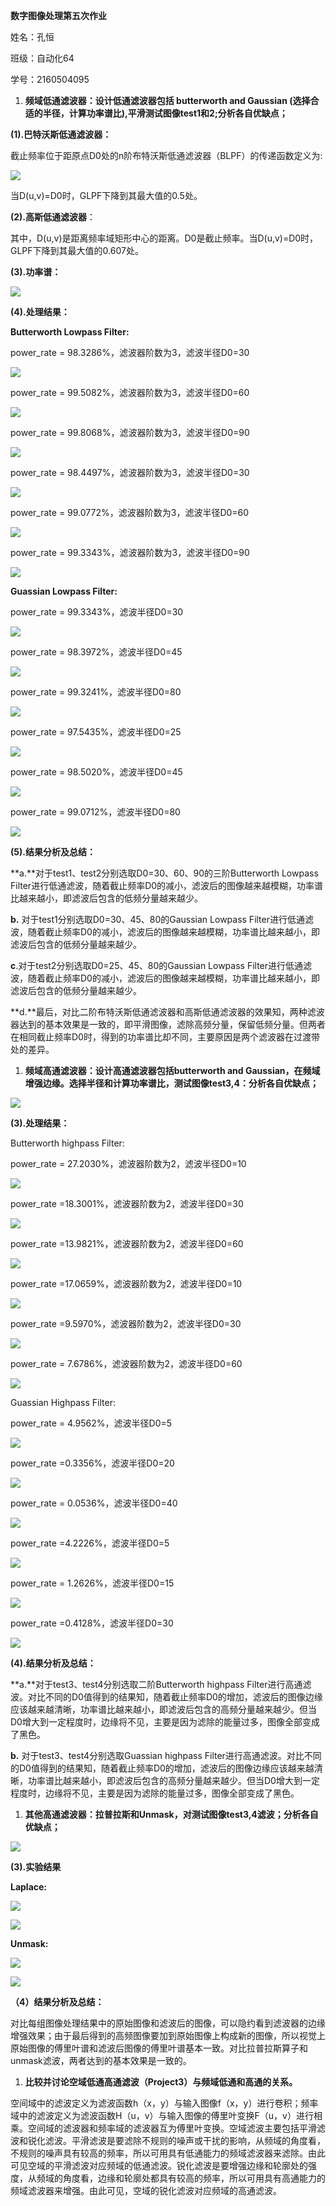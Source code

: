 **数字图像处理第五次作业**

姓名：孔恒

班级：自动化64

学号：2160504095

1.  **频域低通滤波器：设计低通滤波器包括 butterworth and Gaussian
    (选择合适的半径，计算功率谱比),平滑测试图像test1和2;分析各自优缺点；**

**(1).巴特沃斯低通滤波器：**

截止频率位于距原点D0处的n阶布特沃斯低通滤波器（BLPF）的传递函数定义为:

![](im1.png)

当D(u,v)=D0时，GLPF下降到其最大值的0.5处。

**(2).高斯低通滤波器**：

其中，D(u,v)是距离频率域矩形中心的距离。D0是截止频率。当D(u,v)=D0时，GLPF下降到其最大值的0.607处。

**(3).功率谱：**

![](im2.png)

**(4).处理结果：**

**Butterworth Lowpass Filter:**

power_rate = 98.3286%，滤波器阶数为3，滤波半径D0=30

![](im3.png)

power_rate = 99.5082%，滤波器阶数为3，滤波半径D0=60

![](im4.png)

power_rate = 99.8068%，滤波器阶数为3，滤波半径D0=90

![](im5.png)

power_rate = 98.4497%，滤波器阶数为3，滤波半径D0=30

![](im6.png)

power_rate = 99.0772%，滤波器阶数为3，滤波半径D0=60

![](im7.png)

power_rate = 99.3343%，滤波器阶数为3，滤波半径D0=90

![](im8.png)

**Guassian Lowpass Filter:**

power_rate = 99.3343%，滤波半径D0=30

![](im9.png)

power_rate = 98.3972%，滤波半径D0=45

![](im10.png)

power_rate = 99.3241%，滤波半径D0=80

![](im11.png)

power_rate = 97.5435%，滤波半径D0=25

![](im12.png)

power_rate = 98.5020%，滤波半径D0=45

![](im13.png)

power_rate = 99.0712%，滤波半径D0=80

![](im14.png)

**(5).结果分析及总结：**

**a.**对于test1、test2分别选取D0=30、60、90的三阶Butterworth Lowpass
Filter进行低通滤波，随着截止频率D0的减小，滤波后的图像越来越模糊，功率谱比越来越小，即滤波后包含的低频分量越来越少。

**b.** 对于test1分别选取D0=30、45、80的Gaussian Lowpass
Filter进行低通滤波，随着截止频率D0的减小，滤波后的图像越来越模糊，功率谱比越来越小，即滤波后包含的低频分量越来越少。

**c**.对于test2分别选取D0=25、45、80的Gaussian Lowpass
Filter进行低通滤波，随着截止频率D0的减小，滤波后的图像越来越模糊，功率谱比越来越小，即滤波后包含的低频分量越来越少。

**d.**最后，对比二阶布特沃斯低通滤波器和高斯低通滤波器的效果知，两种滤波器达到的基本效果是一致的，即平滑图像，滤除高频分量，保留低频分量。但两者在相同截止频率D0时，得到的功率谱比却不同，主要原因是两个滤波器在过渡带处的差异。

1.  **频域高通滤波器：设计高通滤波器包括butterworth and
    Gaussian，在频域增强边缘。选择半径和计算功率谱比，测试图像test3,4：分析各自优缺点；**

![](im15.png)

**(3).处理结果：**

Butterworth highpass Filter:

power_rate = 27.2030%，滤波器阶数为2，滤波半径D0=10

![](im16.png)

power_rate =18.3001%，滤波器阶数为2，滤波半径D0=30

![](im17.png)

power_rate =13.9821%，滤波器阶数为2，滤波半径D0=60

![](im8.png)

power_rate =17.0659%，滤波器阶数为2，滤波半径D0=10

![](im19.png)

power_rate =9.5970%，滤波器阶数为2，滤波半径D0=30

![](im20.png)

power_rate = 7.6786%，滤波器阶数为2，滤波半径D0=60

![](im21.png)

Guassian Highpass Filter:

power_rate = 4.9562%，滤波半径D0=5

![](im22.png)

power_rate =0.3356%，滤波半径D0=20

![](im23.png)

power_rate = 0.0536%，滤波半径D0=40

![](im1.png)

power_rate =4.2226%，滤波半径D0=5

![](im24.png)

power_rate = 1.2626%，滤波半径D0=15

![](im25.png)

power_rate =0.4128%，滤波半径D0=30

![](im26.png)

**(4).结果分析及总结：**

**a.**对于test3、test4分别选取二阶Butterworth highpass
Filter进行高通滤波。对比不同的D0值得到的结果知，随着截止频率D0的增加，滤波后的图像边缘应该越来越清晰，功率谱比越来越小，即滤波后包含的高频分量越来越少。但当D0增大到一定程度时，边缘将不见，主要是因为滤除的能量过多，图像全部变成了黑色。

**b.** 对于test3、test4分别选取Guassian highpass
Filter进行高通滤波。对比不同的D0值得到的结果知，随着截止频率D0的增加，滤波后的图像边缘应该越来越清晰，功率谱比越来越小，即滤波后包含的高频分量越来越少。但当D0增大到一定程度时，边缘将不见，主要是因为滤除的能量过多，图像全部变成了黑色。

1.  **其他高通滤波器：拉普拉斯和Unmask，对测试图像test3,4滤波；分析各自优缺点；**

![](im27.png)

**(3).实验结果**

**Laplace:**

![](im28.png)

![](im29.png)

**Unmask:**

![](im30.png)

![](im31.png)

**（4）结果分析及总结：**

对比每组图像处理结果中的原始图像和滤波后的图像，可以隐约看到滤波器的边缘增强效果；由于最后得到的高频图像要加到原始图像上构成新的图像，所以视觉上原始图像的傅里叶谱和滤波后图像的傅里叶谱基本一致。对比拉普拉斯算子和unmask滤波，两者达到的基本效果是一致的。

1.  **比较并讨论空域低通高通滤波（Project3）与频域低通和高通的关系。**

空间域中的滤波定义为滤波函数h（x，y）与输入图像f（x，y）进行卷积；频率域中的滤波定义为滤波函数H（u，v）与输入图像的傅里叶变换F（u，v）进行相乘。空间域的滤波器和频率域的滤波器互为傅里叶变换。空域滤波主要包括平滑滤波和锐化滤波。平滑滤波是要滤除不规则的噪声或干扰的影响，从频域的角度看，不规则的噪声具有较高的频率，所以可用具有低通能力的频域滤波器来滤除。由此可见空域的平滑滤波对应频域的低通滤波。锐化滤波是要增强边缘和轮廓处的强度，从频域的角度看，边缘和轮廓处都具有较高的频率，所以可用具有高通能力的频域滤波器来增强。由此可见，空域的锐化滤波对应频域的高通滤波。
